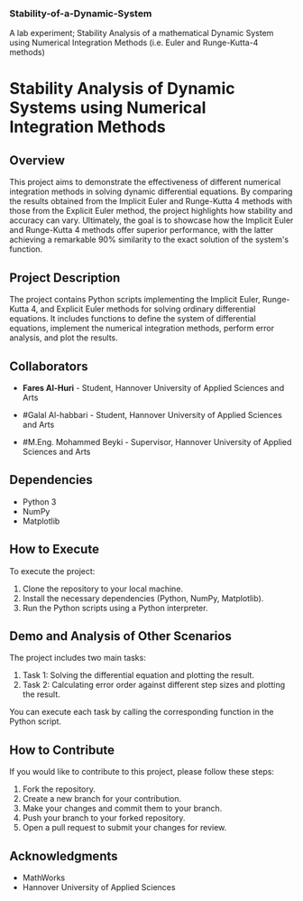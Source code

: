### Stability-of-a-Dynamic-System
A lab experiment; Stability Analysis of a mathematical Dynamic System using Numerical Integration Methods (i.e. Euler and Runge-Kutta-4 methods)

# Stability Analysis of Dynamic Systems using Numerical Integration Methods

## Overview

This project aims to demonstrate the effectiveness of different numerical integration methods in solving dynamic differential equations. By comparing the results obtained from the Implicit Euler and Runge-Kutta 4 methods with those from the Explicit Euler method, the project highlights how stability and accuracy can vary. Ultimately, the goal is to showcase how the Implicit Euler and Runge-Kutta 4 methods offer superior performance, with the latter achieving a remarkable 90% similarity to the exact solution of the system's function.

## Project Description

The project contains Python scripts implementing the Implicit Euler, Runge-Kutta 4, and Explicit Euler methods for solving ordinary differential equations. It includes functions to define the system of differential equations, implement the numerical integration methods, perform error analysis, and plot the results.

## Collaborators

- **Fares Al-Huri** - Student, Hannover University of Applied Sciences and Arts

- #Galal Al-habbari - Student, Hannover University of Applied Sciences and Arts

- #M.Eng. Mohammed Beyki - Supervisor, Hannover University of Applied Sciences and Arts

## Dependencies

- Python 3
- NumPy
- Matplotlib

## How to Execute

To execute the project:

1. Clone the repository to your local machine.
2. Install the necessary dependencies (Python, NumPy, Matplotlib).
3. Run the Python scripts using a Python interpreter.

## Demo and Analysis of Other Scenarios

The project includes two main tasks:

1. Task 1: Solving the differential equation and plotting the result.
2. Task 2: Calculating error order against different step sizes and plotting the result.

You can execute each task by calling the corresponding function in the Python script.

## How to Contribute

If you would like to contribute to this project, please follow these steps:

1. Fork the repository.
2. Create a new branch for your contribution.
3. Make your changes and commit them to your branch.
4. Push your branch to your forked repository.
5. Open a pull request to submit your changes for review.

## Acknowledgments

- MathWorks
- Hannover University of Applied Sciences


